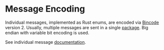 # Message Encoding

Individual messages, implemented as Rust enums, are encoded via
[Bincode](https://github.com/bincode-org/bincode) version 2. Usually, multiple
messages are sent in a single [package](./protocol.md#package). Big endian with
variable bit encoding is used.

See individual message [documentation](/rust/de_net/protocol/).
